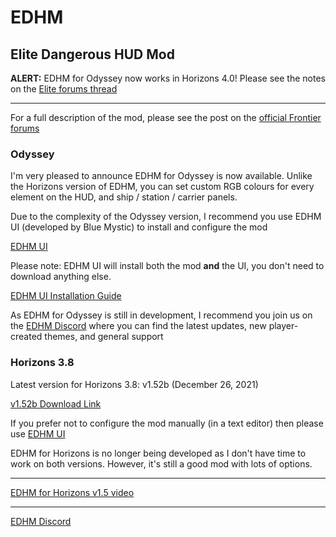 # EDHM
## **Elite Dangerous HUD Mod**

**ALERT:** EDHM for Odyssey now works in Horizons 4.0! Please see the notes on the [Elite forums thread](https://forums.frontier.co.uk/threads/elite-dangerous-hud-mod-edhm.557033/post-9946713)

-------------------------------------------------------------------------
For a full description of the mod, please see the post on the [official Frontier forums](https://forums.frontier.co.uk/threads/elite-dangerous-hud-mod-edhm.557033/)

### Odyssey
I'm very pleased to announce EDHM for Odyssey is now available. Unlike the Horizons version of EDHM, you can set custom RGB colours for every element on the HUD, and ship / station / carrier panels.

Due to the complexity of the Odyssey version, I recommend you use EDHM UI (developed by Blue Mystic) to install and configure the mod

[EDHM UI](https://github.com/BlueMystical/EDHM_UI/releases)

Please note: EDHM UI will install both the mod **and** the UI, you don't need to download anything else.

[EDHM UI Installation Guide](https://edhm-ui.herokuapp.com/)

As EDHM for Odyssey is still in development, I recommend you join us on the [EDHM Discord](https://discord.gg/MtBszksjMr) where you can find the latest updates, new player-created themes, and general support

### Horizons 3.8

Latest version for Horizons 3.8: v1.52b (December 26, 2021)

[v1.52b Download Link](https://github.com/psychicEgg/EDHM/tree/main/Releases/v1.52)

If you prefer not to configure the mod manually (in a text editor) then please use [EDHM UI](https://github.com/BlueMystical/EDHM_UI/releases)

EDHM for Horizons is no longer being developed as I don't have time to work on both versions. However, it's still a good mod with lots of options.


-------------------------------------------------------------------------
[EDHM for Horizons v1.5 video](https://youtu.be/7MqgLzI-8fA)

-------------------------------------------------------------------------
[EDHM Discord](https://discord.gg/MtBszksjMr)
